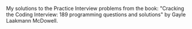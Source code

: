 My solutions to the Practice Interview problems from the book: "Cracking the Coding Interview: 189 programming questions and solutions" by Gayle Laakmann McDowell.
